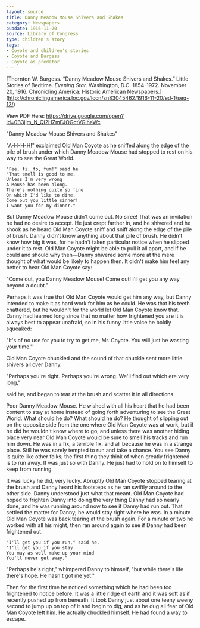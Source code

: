 ```yaml
---
layout: source
title: Danny Meadow Mouse Shivers and Shakes
category: Newspapers
pubdate: 1916-11-20
source: Library of Congress
type: children's story
tags:
- Coyote and children's stories
- Coyote and Burgess
- Coyote as predator
---
```


[Thornton W. Burgess. “Danny Meadow Mouse Shivers and Shakes.” Little Stories of Bedtime. *Evening Star*. Washington, D.C. 1854-1972. November 20, 1916. Chronicling America: Historic American Newspapers.] (http://chroniclingamerica.loc.gov/lccn/sn83045462/1916-11-20/ed-1/seq-12/)

View PDF Here: https://drive.google.com/open?id=0B3jjm_N_Qi2HZmFJOGctVGlheWc

"Danny Meadow Mouse Shivers and Shakes"

"A-H-H-H!" exclaimed Old Man Coyote as he sniffed along the edge of the pile of brush under which Danny Meadow Mouse had stopped to rest on his way to see the Great World.

    "Fee, fi, fo, fum!" said he
    "That smell is good to me.
    Unless I'm very wrong
    A Mouse has been along.
    There's nothing quite so fine
    On which I'd like to dine.
    Come out you little sinner!
    I want you for my dinner."

But Danny Meadow Mouse didn't come out. No siree! That was an invitation he had no desire to accept. He just crept farther in, and he shivered and he shook as he heard Old Man Coyote sniff and sniff along the edge of the pile of brush. Danny didn't know anything about that pile of brush. He didn't know how big it was, for he hadn't taken particular notice when he slipped under it to rest. Old Man Coyote might be able to pull it all apart, and if he could and should why then—Danny shivered some more at the mere thought of what would be likely to happen then. It didn't make him feel any better to hear Old Man Coyote say:

"Come out, you Danny Meadow Mouse! Come out!
I'll get you any way beyond a doubt."

Perhaps it was true that Old Man Coyote would get him any way, but Danny intended to make it as hard work for him as he could. He was that his teeth chattered, but he wouldn't for the world let Old Man Coyote know that. Danny had learned long since that no matter how frightened you are it is always best to appear unafraid, so in his funny little voice he boldly squeaked:

"It's of no use for you to try to get me, Mr. Coyote. You will just be wasting your time."

Old Man Coyote chuckled and the sound of that chuckle sent more little shivers all over Danny.

"Perhaps you're right. Perhaps you're wrong.
We'll find out which ere very long,"

said he, and began to tear at the brush and scatter it in all directions.

Poor Danny Meadow Mouse. He wished with all his heart that he had been content to stay at home instead of going forth adventuring to see the Great World. What should he do? What should he do? He thought of slipping out on the opposite side from the one where Old Man Coyote was at work, but if he did he wouldn't know where to go, and unless there was another hiding place very near Old Man Coyote would be sure to smell his tracks and run him down. He was in a fix, a terrible fix, and all because he was in a strange place. Still he was sorely tempted to run and take a chance. You see Danny is quite like other folks; the first thing they think of when greatly frightened is to run away. It was just so with Danny. He just had to hold on to himself to keep from running.

It was lucky he did, very lucky. Abruptly Old Man Coyote stopped tearing at the brush and Danny heard his footsteps as he ran swiftly around to the other side. Danny understood just what that meant. Old Man Coyote had hoped to frighten Danny into doing the very thing Danny had so nearly done, and he was running around now to see if Danny had run out. That settled the matter for Danny; he would stay right where he was. In a minute Old Man Coyote was back tearing at the brush again. For a minute or two he worked with all his might, then ran around again to see if Danny had been frightened out.

    "I'll get you if you run," said he,
    "I'll get you if you stay.
    You may as well make up your mind
    You'll never get away."

"Perhaps he's right," whimpered Danny to himself, "but while there's life there's hope. He hasn't got me yet."

Then for the first time he noticed something which he had been too frightened to notice before. It was a little ridge of earth and it was soft as if recently pushed up from beneath. It took Danny just about one teeny weeny second to jump up on top of it and begin to dig, and as he dug all fear of Old Man Coyote left him. He actually chuckled himself. He had found a way to escape.


